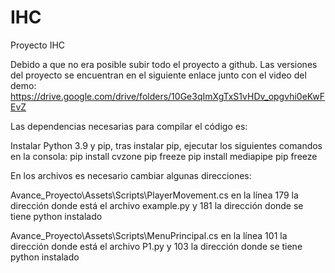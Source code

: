 # IHC

Proyecto IHC

Debido a que no era posible subir todo el proyecto a github. Las versiones del proyecto se encuentran en el siguiente enlace junto con el video del demo: https://drive.google.com/drive/folders/10Ge3qImXgTxS1vHDv_opgvhi0eKwFEvZ

Las dependencias necesarias para compilar el código es:

Instalar Python 3.9 y pip, tras instalar pip, ejecutar los siguientes comandos en la consola:
  pip install cvzone
  pip freeze
  pip install mediapipe
  pip freeze
  
En los archivos es necesario cambiar algunas direcciones:

Avance_Proyecto\Assets\Scripts\PlayerMovement.cs
en la línea 179 la dirección donde está el archivo example.py
y 181 la dirección donde se tiene python instalado

Avance_Proyecto\Assets\Scripts\MenuPrincipal.cs
en la línea 101 la dirección donde está el archivo P1.py
y 103 la dirección donde se tiene python instalado
